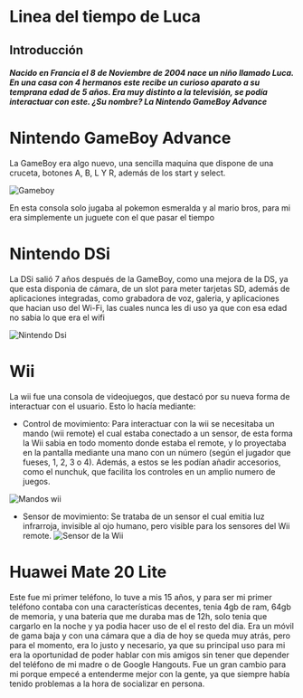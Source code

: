 
# Linea del tiempo de Luca
## Introducción
##### Nacido en Francia el 8 de Noviembre de 2004 nace un niño llamado Luca. En una casa con 4 hermanos este recibe un curioso aparato a su temprana edad de **5 años**. Era muy distinto a la televisión, se podía interactuar con este. ¿Su nombre? La Nintendo GameBoy Advance

# Nintendo GameBoy Advance
La GameBoy era algo nuevo, una sencilla maquina que dispone de una cruceta, botones A, B, L Y R, además de los start y select.  

![Gameboy](https://retrogeektoys.com/wp-content/uploads/2019/10/GBA_special-editions_pokemon_charizard.jpg)

En esta consola solo jugaba al pokemon esmeralda y al mario bros, para mi era simplemente un juguete con el que pasar el tiempo

# Nintendo DSi
La DSi salió 7 años después de la GameBoy, como una mejora de la DS, ya que esta disponia de cámara, de un slot para meter tarjetas SD, además de aplicaciones integradas, como grabadora de voz, galeria, y aplicaciones que hacian uso del Wi-Fi, las cuales nunca les di uso ya que con esa edad no sabia lo que era el wifi 

![Nintendo Dsi](https://www.backmarket.es/cdn-cgi/image/format%3Dauto%2Cquality%3D75%2Cwidth%3D260/https://d2e6ccujb3mkqf.cloudfront.net/24e37ac5-391c-4f45-9743-f9ed6b1fd3bb-1_ef69a909-3e5e-422a-8746-2963e1c21328.jpg)

# Wii 
La wii fue una consola de videojuegos, que destacó por su nueva forma de interactuar con el usuario. Esto lo hacía mediante:

- Control de movimiento: Para interactuar con la wii se necesitaba un mando (wii remote) el cual estaba conectado a un sensor, de esta forma la Wii sabia en todo momento donde estaba el remote, y lo proyectaba en la pantalla mediante una mano con un número (según el jugador que fueses, 1, 2, 3 o 4). Además, a estos se les podían añadir accesorios, como el nunchuk, que facilita los controles en un amplio numero de juegos.

![Mandos wii](https://m.media-amazon.com/images/I/618idRFW1+L.jpg)


- Sensor de movimiento: Se trataba de un sensor el cual emitia luz infrarroja, invisible al ojo humano, pero visible para los sensores del Wii remote.
![Sensor de la Wii](https://m.media-amazon.com/images/I/613Jd42459L.jpg)

# Huawei Mate 20 Lite
Este fue mi primer teléfono, lo tuve a mis 15 años, y para ser mi primer teléfono contaba con una características decentes, tenia 4gb de ram, 64gb de memoria, y una bateria que me duraba mas de 12h, solo tenia que cargarlo en la noche y ya podia hacer uso de el el resto del dia. Era un móvil de gama baja y con una cámara que a dia de hoy se queda muy atrás, pero para el momento, era lo justo y necesario, ya que su principal uso para mi era la oportunidad de poder hablar con mis amigos sin tener que depender del teléfono de mi madre o de Google Hangouts. Fue un gran cambio para mi porque empecé a entenderme mejor con la gente, ya que siempre había tenido problemas a la hora de socializar en persona.

